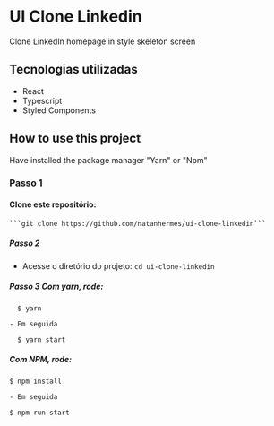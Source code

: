 # UI Clone Linkedin
 Clone LinkedIn homepage in style skeleton screen

## Tecnologias utilizadas

  - React
  - Typescript
  - Styled Components

## How to use this project

Have installed the package manager "Yarn" or "Npm"

### Passo 1

  #### Clone este repositório:
    ```git clone https://github.com/natanhermes/ui-clone-linkedin```

  ##### Passo 2
  - Acesse o diretório do projeto:
      ```cd ui-clone-linkedin```

  ##### Passo 3 Com yarn, rode:

      $ yarn

    - Em seguida

      $ yarn start

  ##### Com NPM, rode:

    $ npm install

    - Em seguida

    $ npm run start
